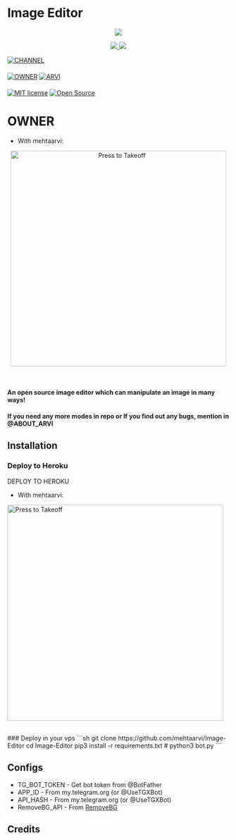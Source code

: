 # Image Editor

<p align="center">
  <a href="https://www.python.org">
    <img src="http://ForTheBadge.com/images/badges/made-with-python.svg">

  </a>
</p>
<p align="center">
  <a href="https://github.com/mehtaarvi/Image-Editor/stargazers">
    <img src="https://img.shields.io/github/stars/mehtaarvi/Image-Editor?style=social">

  </a>
  
  <a href="https://github.com/mehtaarvi/Image-Editor/fork">
    <img src="https://img.shields.io/github/forks/ARVI_MEHTA/Image-Editor?label=Fork&style=social">

  </a>  
</p>

[![CHANNEL](https://img.shields.io/badge/ABOUT-Channel-orange?style=for-the-badge&logo=telegram)](https://t.me/ABOUT_Arvi)  
ㅤㅤㅤㅤㅤㅤㅤ  
[![OWNER](https://img.shields.io/badge/Arvi-Mehta-red?style=flat&logo=telegram)](https://t.me/FOREVER_ANGEL_0)  [![ARVI](https://img.shields.io/badge/ARVI-Website-red?style=flat&logo=CodersRank)](https://https://t.me/FOREVER_ANGEL_0)  
ㅤㅤㅤㅤㅤㅤㅤ  
[![MIT license](https://img.shields.io/badge/License-MIT-blue?style=flat)](https://github.com/mehtaarvi/Image-Editor/blob/main/COPYING)  [![Open Source](https://badges.frapsoft.com/os/v2/open-source.svg?v=103)](https://github.com/mehtaarvi/Image-Editor)

# OWNER
* With mehtaarvi:
<p align="center">
   <a href = "https://t.me/FOREVER_ANGEL_0"><img src="https://telegra.ph/file/c129125f295b933263460.jpg" alt="Press to Takeoff" width="490px"></a>
</p>
<br>



#### An open source image editor which can manipulate an image in many ways!
#### If you need any more modes in repo or If you find out any bugs, mention in @ABOUT_ARVI

## Installation

### Deploy to Heroku
DEPLOY TO HEROKU

* With mehtaarvi:

<p align="center">

   <a href = "https://heroku.com/deploy?template=https://github.com/mehtaarvi/Image-Editor"><img src="https://telegra.ph/file/473b1803bb840fbf727d8.jpg" alt="Press to Takeoff" width="490px"></a>

</p>

<br>
### Deploy in your vps
```sh
git clone https://github.com/mehtaarvi/Image-Editor
cd Image-Editor
pip3 install -r requirements.txt
# <Create config.py appropriately>
python3 bot.py
```

## Configs

* TG_BOT_TOKEN  - Get bot token from @BotFather
* APP_ID        - From my.telegram.org (or @UseTGXBot)
* API_HASH      - From my.telegram.org (or @UseTGXBot)
* RemoveBG_API  - From [RemoveBG](https://www.remove.bg/b/background-removal-api)

## Credits


